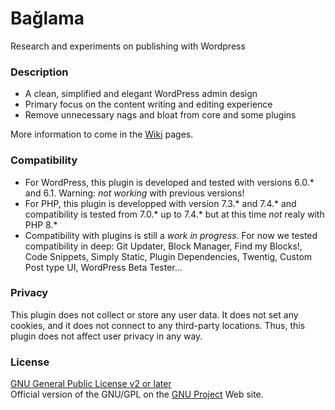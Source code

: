 # Bağlama

Research and experiments on publishing with Wordpress

### Description

- A clean, simplified and elegant WordPress admin design
- Primary focus on the content writing and editing experience 
- Remove unnecessary nags and bloat from core and some plugins

More information to come in the [Wiki](https://codeberg.org/_aris/baglama/wiki) pages.

### Compatibility

- For WordPress, this plugin is developed and tested with versions 6.0.* and 6.1. Warning: _not working_ with previous versions!
- For PHP, this plugin is developped with version 7.3.* and 7.4.* and compatibility is tested from 7.0.* up to 7.4.* but at this time _not_ realy with PHP 8.*
- Compatibility with plugins is still a _work in progress_. For now we tested compatibility in deep: Git Updater, Block Manager, Find my Blocks!, Code Snippets, Simply Static, Plugin Dependencies, Twentig, Custom Post type UI, WordPress Beta Tester...

### Privacy

This plugin does not collect or store any user data. It does not set any cookies, and it does not connect to any third-party locations. Thus, this plugin does not affect user privacy in any way.

### License

[GNU General Public License v2 or later](/_aris/baglama/src/branch/main/LICENSE)   
Official version of the GNU/GPL on the [GNU Project](http://www.gnu.org/licenses/gpl-2.0.html) Web site.   
